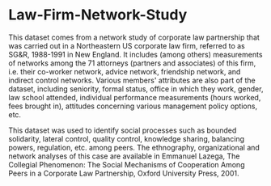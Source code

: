# Law-Firm-Network-Study

This dataset comes from a network study of corporate law partnership that was carried out in a Northeastern US corporate law firm, referred to as SG&R, 1988-1991 in New England. It includes (among others) measurements of networks among the 71 attorneys (partners and associates) of this firm, i.e. their co-worker network, advice network, friendship network, and indirect control networks. Various members' attributes are also part of the dataset, including seniority, formal status, office in which they work, gender, law school attended, individual performance measurements (hours worked, fees brought in), attitudes concerning various management policy options, etc.

This dataset was used to identify social processes such as bounded solidarity, lateral control, quality control, knowledge sharing, balancing powers, regulation, etc. among
peers. The ethnography, organizational and network analyses of this case are available in Emmanuel Lazega, The Collegial Phenomenon: The Social Mechanisms of Cooperation Among Peers in a Corporate Law Partnership, Oxford University Press, 2001.
